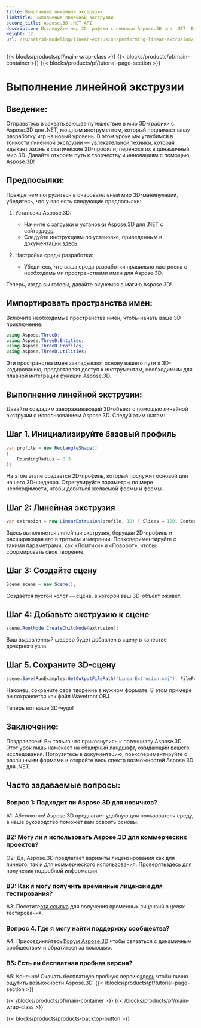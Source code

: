 ```yaml
---
title: Выполнение линейной экструзии
linktitle: Выполнение линейной экструзии
second_title: Aspose.3D .NET API
description: Исследуйте мир 3D-графики с помощью Aspose.3D для .NET. Выполнение линейной экструзии в этом пошаговом руководстве.
weight: 12
url: /ru/net/3d-modeling/linear-extrusion/performing-linear-extrusion/
---
```


{{< blocks/products/pf/main-wrap-class >}}
{{< blocks/products/pf/main-container >}}
{{< blocks/products/pf/tutorial-page-section >}}

# Выполнение линейной экструзии

## Введение:

Отправьтесь в захватывающее путешествие в мир 3D-графики с Aspose.3D для .NET, мощным инструментом, который поднимает вашу разработку игр на новый уровень. В этом уроке мы углубимся в тонкости линейной экструзии — увлекательной техники, которая вдыхает жизнь в статические 2D-профили, перенося их в динамичный мир 3D. Давайте откроем путь к творчеству и инновациям с помощью Aspose.3D!

## Предпосылки:

Прежде чем погрузиться в очаровательный мир 3D-манипуляций, убедитесь, что у вас есть следующие предпосылки:

1. Установка Aspose.3D:
   -  Начните с загрузки и установки Aspose.3D для .NET с сайта[здесь](https://releases.aspose.com/3d/net/).
   -  Следуйте инструкциям по установке, приведенным в документации.[здесь](https://reference.aspose.com/3d/net/).

2. Настройка среды разработки:
   - Убедитесь, что ваша среда разработки правильно настроена с необходимыми пространствами имен для Aspose.3D.

Теперь, когда вы готовы, давайте окунемся в магию Aspose.3D!

## Импортировать пространства имен:

Включите необходимые пространства имен, чтобы начать ваше 3D-приключение:

```csharp
using Aspose.ThreeD;
using Aspose.ThreeD.Entities;
using Aspose.ThreeD.Profiles;
using Aspose.ThreeD.Utilities;
```

Эти пространства имен закладывают основу вашего пути к 3D-кодированию, предоставляя доступ к инструментам, необходимым для плавной интеграции функций Aspose.3D.

## Выполнение линейной экструзии:

Давайте создадим завораживающий 3D-объект с помощью линейной экструзии с использованием Aspose.3D. Следуй этим шагам:

## Шаг 1. Инициализируйте базовый профиль
```csharp
var profile = new RectangleShape()
{
    RoundingRadius = 0.3
};
```

На этом этапе создается 2D-профиль, который послужит основой для нашего 3D-шедевра. Отрегулируйте параметры по мере необходимости, чтобы добиться желаемой формы и формы.

## Шаг 2: Линейная экструзия
```csharp
var extrusion = new LinearExtrusion(profile, 10) { Slices = 100, Center = true, Twist = 360, TwistOffset = new Vector3(10, 0, 0) };
```

Здесь выполняется линейная экструзия, берущая 2D-профиль и расширяющая его в третьем измерении. Поэкспериментируйте с такими параметрами, как «Ломтики» и «Поворот», чтобы сформировать свое творение.

## Шаг 3: Создайте сцену
```csharp
Scene scene = new Scene();
```

Создается пустой холст — сцена, в которой ваш 3D-объект оживет.

## Шаг 4: Добавьте экструзию к сцене
```csharp
scene.RootNode.CreateChildNode(extrusion);
```

Ваш выдавленный шедевр будет добавлен в сцену в качестве дочернего узла.

## Шаг 5. Сохраните 3D-сцену
```csharp
scene.Save(RunExamples.GetOutputFilePath("LinearExtrusion.obj"), FileFormat.WavefrontOBJ);
```

Наконец, сохраните свое творение в нужном формате. В этом примере он сохраняется как файл Wavefront OBJ.

Теперь вот ваше 3D-чудо!

## Заключение:

Поздравляем! Вы только что прикоснулись к потенциалу Aspose.3D. Этот урок лишь намекает на обширный ландшафт, ожидающий вашего исследования. Погрузитесь в документацию, поэкспериментируйте с различными формами и откройте весь спектр возможностей Aspose.3D для .NET.

## Часто задаваемые вопросы:

### Вопрос 1: Подходит ли Aspose.3D для новичков?

А1: Абсолютно! Aspose.3D предлагает удобную для пользователя среду, а наше руководство поможет вам освоить основы.

### В2: Могу ли я использовать Aspose.3D для коммерческих проектов?

 О2: Да, Aspose.3D предлагает варианты лицензирования как для личного, так и для коммерческого использования. Проверять[здесь](https://purchase.aspose.com/buy) для получения подробной информации.

### В3: Как я могу получить временные лицензии для тестирования?

 А3: Посетите[эта ссылка](https://purchase.aspose.com/temporary-license/) для получения временных лицензий в целях тестирования.

### Вопрос 4. Где я могу найти поддержку сообщества?

 А4: Присоединяйтесь[Форум Aspose.3D](https://forum.aspose.com/c/3d/18) чтобы связаться с динамичным сообществом и обратиться за помощью.

### В5: Есть ли бесплатная пробная версия?

 А5: Конечно! Скачать бесплатную пробную версию[здесь](https://releases.aspose.com/) чтобы лично ощутить возможности Aspose.3D.
{{< /blocks/products/pf/tutorial-page-section >}}

{{< /blocks/products/pf/main-container >}}
{{< /blocks/products/pf/main-wrap-class >}}

{{< blocks/products/products-backtop-button >}}
